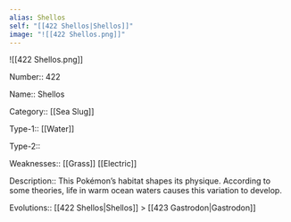 ```yaml
---
alias: Shellos
self: "[[422 Shellos|Shellos]]"
image: "![[422 Shellos.png]]"
---
```


![[422 Shellos.png]]

Number:: 422

Name:: Shellos

Category:: [[Sea Slug]]

Type-1:: [[Water]]

Type-2:: 

Weaknesses:: [[Grass]] [[Electric]]

Description:: This Pokémon’s habitat shapes its physique. According to some theories, life in warm ocean waters causes this variation to develop.

Evolutions:: [[422 Shellos|Shellos]] > [[423 Gastrodon|Gastrodon]]
